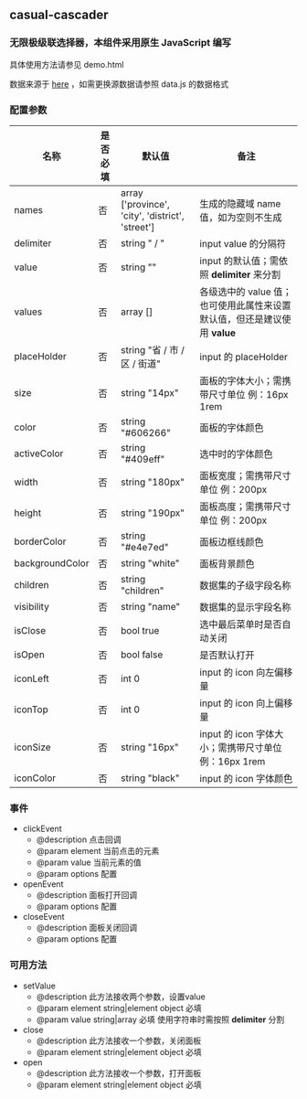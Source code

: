

## casual-cascader

### 无限极级联选择器，本组件采用原生 JavaScript 编写

具体使用方法请参见 demo.html

数据来源于 [here](https://github.com/modood/Administrative-divisions-of-China) ，如需更换源数据请参照 data.js 的数据格式

### 配置参数

| 名称            | 是否必填 | 默认值                                              | 备注                                                         |
| --------------- | -------- | --------------------------------------------------- | ------------------------------------------------------------ |
| names           | 否       | array    ['province', 'city', 'district', 'street'] | 生成的隐藏域 name 值，如为空则不生成                         |
| delimiter       | 否       | string    " / "                                     | input value 的分隔符                                         |
| value           | 否       | string    ""                                        | input 的默认值；需依照 **delimiter** 来分割                  |
| values          | 否       | array    []                                         | 各级选中的 value 值；也可使用此属性来设置默认值，但还是建议使用 **value** |
| placeHolder     | 否       | string    "省 / 市 / 区 / 街道"                     | input 的 placeHolder                                         |
| size            | 否       | string    "14px"                                    | 面板的字体大小；需携带尺寸单位 例：16px  1rem                |
| color           | 否       | string    "#606266"                                 | 面板的字体颜色                                               |
| activeColor     | 否       | string    "#409eff"                                 | 选中时的字体颜色                                             |
| width           | 否       | string    "180px"                                   | 面板宽度；需携带尺寸单位 例：200px                           |
| height          | 否       | string    "190px"                                   | 面板高度；需携带尺寸单位 例：200px                           |
| borderColor     | 否       | string    "#e4e7ed"                                 | 面板边框线颜色                                               |
| backgroundColor | 否       | string    "white"                                   | 面板背景颜色                                                 |
| children        | 否       | string    "children"                                | 数据集的子级字段名称                                         |
| visibility      | 否       | string    "name"                                    | 数据集的显示字段名称                                         |
| isClose         | 否       | bool    true                                        | 选中最后菜单时是否自动关闭                                   |
| isOpen          | 否       | bool    false                                       | 是否默认打开                                                 |
| iconLeft        | 否       | int    0                                            | input 的 icon 向左偏移量                                     |
| iconTop         | 否       | int    0                                            | input 的 icon 向上偏移量                                     |
| iconSize        | 否       | string    "16px"                                    | input 的 icon 字体大小；需携带尺寸单位 例：16px  1rem        |
| iconColor       | 否       | string    "black"                                   | input 的 icon 字体颜色                                       |



### 事件

- clickEvent
  - @description  点击回调
  - @param  element  当前点击的元素
  - @param  value  当前元素的值
  - @param  options  配置
- openEvent
  - @description  面板打开回调
  - @param  options  配置
- closeEvent
  - @description  面板关闭回调
  - @param  options  配置



### 可用方法

- setValue
  - @description 此方法接收两个参数，设置value
  - @param  element  string|element object  必填
  - @param  value  string|array  必填  使用字符串时需按照 **delimiter** 分割
- close
  - @description 此方法接收一个参数，关闭面板
  - @param  element  string|element object  必填
- open
  - @description 此方法接收一个参数，打开面板
  - @param  element  string|element object  必填
